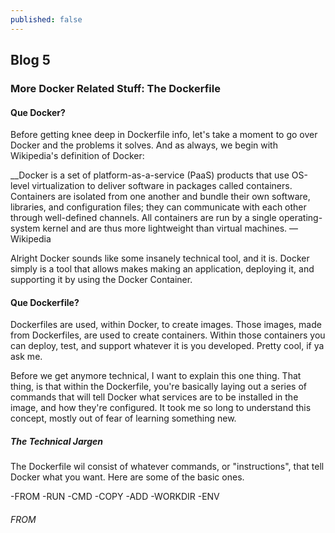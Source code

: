 ```yaml
---
published: false
---
```

## Blog 5


### More Docker Related Stuff: The Dockerfile 

#### Que Docker?
Before getting knee deep in Dockerfile info, let's take a moment to go over Docker and the problems it solves. And as always, we begin with Wikipedia's definition of Docker: 

__Docker is a set of platform-as-a-service (PaaS) products that use OS-level virtualization to deliver software in packages called containers.
Containers are isolated from one another and bundle their own software, libraries, and configuration files; they can communicate with each other through well-defined channels.
All containers are run by a single operating-system kernel and are thus more lightweight than virtual machines. — Wikipedia

Alright Docker sounds like some insanely technical tool, and it is. Docker simply is a tool that allows makes making an application, deploying it, and supporting it by using the Docker Container.

#### Que Dockerfile?

Dockerfiles are used, within Docker, to create images. Those images, made from Dockerfiles, are used to create containers. Within those containers you can deploy, test, and support whatever it is you developed. Pretty cool, if ya ask me.

Before we get anymore technical, I want to explain this one thing. That thing, is that within the Dockerfile, you're basically laying out a series of commands that will tell Docker what services are to be installed in the image, and how they're configured. It took me so long to understand this concept, mostly out of fear of learning something new.

##### The Technical Jargen

The Dockerfile wil consist of whatever commands, or "instructions", that tell Docker what you want. Here are some of the basic ones.

-FROM
-RUN
-CMD
-COPY
-ADD
-WORKDIR
-ENV

###### FROM





